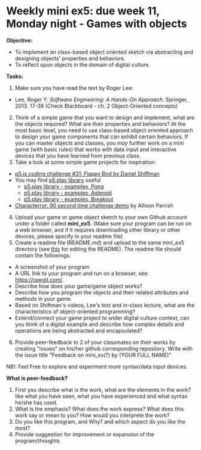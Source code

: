 # Weekly mini ex5: due week 11, Monday night - Games with objects

**Objective:**
- To implement an class-based object oriented sketch via abstracting and designing objects' properties and behaviors. 
- To reflect upon objects in the domain of digital culture.

**Tasks:**
1. Make sure you have read the text by Roger Lee: 
- Lee, Roger Y. *Software Engineering: A Hands-On Approach*. Springer, 2013. 17-38 (Check Blackboard - ch. 2 Object-Oriented concepts)
2. Think of a simple game that you want to design and implement, what are the objects required? What are their properties and behaviors? At the most basic level, you need to use class-based object oriented approach to design your game components that can exhibit certain behaviors. If you can master objects and classes, you *may* further work on a mini game (with basic rules) that works with data input and interactive devices that you have learned from previous class.
3. Take a look at some simple game projects for inspiration:
- [p5.js coding challenge #31: Flappy Bird by Daniel Shiffman](https://www.youtube.com/watch?v=cXgA1d_E-jY)
- You may find [p5.play library](http://p5play.molleindustria.org/) useful
  - [p5.play library - examples, Pong](http://p5play.molleindustria.org/examples/index.html?fileName=pong.js)
  - [p5.play library - examples, Asteroid](http://p5play.molleindustria.org/examples/index.html?fileName=asteroids.js)
  - [p5.play library - examples, Breakout](http://p5play.molleindustria.org/examples/index.html?fileName=breakout.js)
- [Characterror: 90 second time challenge demo](http://characterror.decontextualize.com/) by Allison Parrish
4. Upload your game or game object sketch to your own Github account under a folder called **mini_ex5**. (Make sure your program can be run on a web browser, and if it requires downloading other library or other devices, please specify in your readme file) 
5. Create a readme file (README.md) and upload to the same mini_ex5 directory (see [this](https://github.com/adam-p/markdown-here/wiki/Markdown-Cheatsheet) for editing the README). The readme file should contain the followings:
- A screenshot of your program
- A URL link to your program and run on a browser, see: https://rawgit.com/.
- Describe how does your game/game object works? 
- Describe how you program the objects and their related attributes and methods in your game.
- Based on Shiftman's videos, Lee's text and in-class lecture, what are the characteristics of object-oriented programming?
- Extend/connect your game project to wider digital culture context, can you think of a digital example and describe how complex details and operations are being abstracted and encapsulated?  
6. Provide peer-feedback to 2 of your classmates on their works by creating "issues" on his/her github corresponding repository. Write with the issue title "Feedback on mini_ex(?) by (YOUR FULL NAME)"

NB!: Feel Free to explore and experiment more syntax/data input devices.

**What is peer-feedback?**
1. First you describe what is the work, what are the elements in the work? like what you have seen, what you have experienced and what syntax he/she has used.
2. What is the emphasis? What does the work express? What does this work say or mean to you? How would you interprete the work?
3. Do you like this program, and Why? and which aspect do you like the most? 
4. Provide suggestion for improvement or expansion of the program/thoughts
